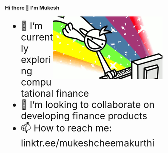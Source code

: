 ### Hi there 👋 I'm Mukesh

<img src="https://github.com/1-mukesh-1/1-mukesh-1/blob/main/rbg.gif" height="200" width="350" align="right" style="margin-top: 2px">


<div style="font-size:30px">
<ul> 
<li> 🌱 I’m currently exploring computational finance </li> 
<li> 👯 I’m looking to collaborate on developing finance products </li> 
<li> 📫 How to reach me: linktr.ee/mukeshcheemakurthi </li> 
</ul>
</div>
